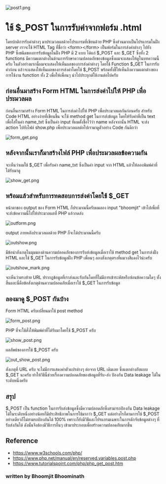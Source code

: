 ![post1.png](https://peegonggoy.github.io/Code4SecWeek/PicCode4Sec/post1.png)
# ใช้ $_POST ในการรับค่าจากฟอร์ม .html
โดยปกติการรับค่าต่างๆ มาประมวลผลด้วยโปรแกรมที่เขียนด้วย PHP ซึ่งส่วนมากเป็นโปรแกรมในฝั่ง server เราจะใช้ HTML Tag ที่ชื่อว่า \<form>\</form> เป็นฟอร์มในการส่งค่าต่างๆ ไปยัง PHP ซึ่งชนิดของการรับข้อมูลในฝั่ง PHP มี 2 แบบ ได้แก่ $_POST และ $_GET ซึ่งทั้ง 2 functions มีความแตกต่างในด้านการรักษาความปลอดภัยของข้อมูลซึ่งผมจะแสดงให้ดูในบทความนี้ครับ ในตัวอย่างแรกนี้ผมจะแสดงให้เห็นผลของการส่งค่าต่างๆ โดยใช้ Function $_GET ในการรับค่าก่อน แล้วจะแสดงให้เห็นผลของการส่งค่าโดยใช้ $_POST พร้อมทั้งชี้ให้เห็นถึงความแตกต่างของการใช้งาน function ทั้ง 2 เพื่อให้เพื่อนๆ นำไปประยุกต์ใช้งานต่อไปครับ
## ก่อนอื่นมาสร้าง Form HTML ในการส่งค่าไปให้ PHP เพื่อประมวลผล
ก่อนอื่นเรามาสร้าง Form HTML ในการส่งค่าไปให้ PHP เพื่อประมวลผลกันก่อนครับ สำหรับ Code HTML อย่างง่ายที่เขียนขึ้น จะใช้ method get ในการส่งข้อมูล โดยให้รับค่าที่เป็น text เพื่อใส่ในค่า name_txt ซึ่งเป็นค่า input ที่ผมตั้งชื่อไว้ว่า name หลังจากนั้น HTML จะส่ง action ไปยังไฟล์ show.php เพื่อประมวลผลต่อไปเรามาดูตัวอย่าง Code กันดีกว่า

![form_get.png](https://peegonggoy.github.io/Code4SecWeek/PicCode4Sec/form_get.png)

## หลังจากนั้นเราก็มาสร้างไฟล์ PHP เพื่อประมวลผลข้อความกัน
จะเห็นว่าผมใช้ $_GET เพื่อรับค่า name_txt ซึ่งเป็นค่า input จาก HTML แล้วให้ลองพิมพ์ค่าที่ได้รับมาดู

![show_get.png](https://peegonggoy.github.io/Code4SecWeek/PicCode4Sec/show_get.png) 

## พร้อมแล้วสำหรับการทดสอบการส่งค่าโดยใช้ $_GET
หน้าตาของ output ของ Form HTML ก็ประมาณนี้ครับผมลอง input "bhoomjit" เข้าไปเพื่อที่จะส่งข้อความนี้ไปให้ประมวลผลที่ PHP แล้วกดส่ง

![outform.png](https://peegonggoy.github.io/Code4SecWeek/PicCode4Sec/outform.png)

output ภายหลังประมวลผลด้วย PHP ก็จะได้ประมาณนี้ครับ 

![outshow.png](https://peegonggoy.github.io/Code4SecWeek/PicCode4Sec/outshow.png)

มีข้อน่าสังเกตุในมุมมองด้านความปลอดภัยของการรับส่งข้อมูลเมื่อเราใช้ method get ในการส่งฝั่ง HTML และใช้ $_GET ในการรับข้อมูลฝั่ง PHP เพื่อนๆ ลองสังเกตุตรงที่ผมวงสีแดงไว้น่ะครับ

![outshow_mark.png](https://peegonggoy.github.io/Code4SecWeek/PicCode4Sec/outshow_mark.png)

จะเห็นว่าตรงท้าย URL ปรากฎข้อมูลที่เราส่งและรับกันโดยที่ไม่มีการเข้าระหัสหรือซ่อนข้อความใดๆ ทั้งสิ้นและนี่คือข้อสังเกตุด้านความปลอดภัยเมื่อเราใช้ $_GET ในการรับข้อมูล

## ลองมาดู $_POST กันบ้าง
Form HTML ครับเปลี่ยนมาใช้ post method

![form_post.png](https://peegonggoy.github.io/Code4SecWeek/PicCode4Sec/form_post.png)

PHP ที่จะใช้สั่งให้พิมพ์ค่าที่ได้รับมาโดยใช้ $_POST ครับ

![show_post.png](https://peegonggoy.github.io/Code4SecWeek/PicCode4Sec/show_post.png)

ผลลัพธ์ของการใช้ $_POST ครับ

![out_show_post.png](https://peegonggoy.github.io/Code4SecWeek/PicCode4Sec/out_show_post.png)

สังเกตุที่ URL ครับ จะไม่มีการแสดงค่าตัวแปรต่างๆ ต่อจาก URL เดิมเลย ซึ่งแตกต่างกับแบบ $_GET นะครับ ทำให้วิธีนี้ช่วยเรื่องความปลอดภัยของข้อมูลที่รับ-ส่ง ป้องกัน Data leakage ได้ในระดับหนึ่งครับ

## สรุป
$_POST เป็น function ในการรับส่งข้อมูลซึ่งมีความปลอดภัยซึ่งสามารถป้องกัน Data leakage ได้ในระดับหนึ่งอย่างน้อยก็มีประสิทธิภาพในการใช้มากว่า $_GET แต่อย่างไรก็ตามการใช้ $_POST อย่างเดียวก็ไม่สามรถป้องกันได้ 100% เพราะก็ยังมีวิธีและโปรแกรมเฉพาะในการดักจับข้อมูลต่างๆ ที่รับส่งกันได้ ดังนั้นจึงต้องมีวิธีการอื่นๆ เข้ามาประกอบเพื่อสร้างความปลอดภัยมากขึ้น

## Reference
* https://www.w3schools.com/php/
* https://www.php.net/manual/en/reserved.variables.post.php
* https://www.tutorialspoint.com/php/php_get_post.htm

### written by Bhoomjit Bhoominath
